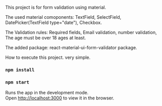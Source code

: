 This project is for form validation using material.

The used material comoponents: TextField, SelectField, DatePicker(TextField type="date"), Checkbox.

The Validation rules: Required fields, Email validation, number validation, The age must be over 18 ages at least. 

The added package: react-material-ui-form-validator package.

How to execute this project. very simple.
### `npm install`

### `npm start`

Runs the app in the development mode.<br>
Open [http://localhost:3000](http://localhost:3000) to view it in the browser.
